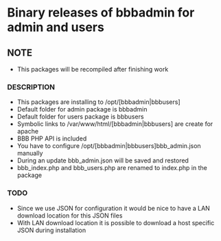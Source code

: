 # Binary releases of bbbadmin for admin and users

## NOTE

   - This packages will be recompiled after finishing work

### DESCRIPTION

   - This packages are installing to /opt/[bbbadmin|bbbusers]
   - Default folder for admin package is bbbadmin
   - Default folder for users package is bbbusers
   - Symbolic links to /var/www/html/[bbbadmin|bbbusers] are create for apache
   - BBB PHP API is included
   - You have to configure /opt/[bbbadmin|bbbusers]bbb_admin.json manually
   - During an update bbb_admin.json will be saved and restored
   - bbb_index.php and bbb_users.php are renamed to index.php in the package

### TODO

   - Since we use JSON for configuration it would be nice to have a LAN download location for this JSON files
   - With LAN download location it is possible to download a host specific JSON during installation

